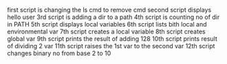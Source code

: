 first script is changing the ls cmd to remove cmd
second script displays hello user
3rd script is adding a dir to a path
4th script is counting no of dir in PATH
5th script displays local variables
6th script lists bith local and environmental var
7th script creates a local variable
8th script creates global var
9th script prints the result of adding 128
10th script prints result of dividing 2 var
11th script raises the 1st var to the second var
12th script changes binary no from base 2 to 10
